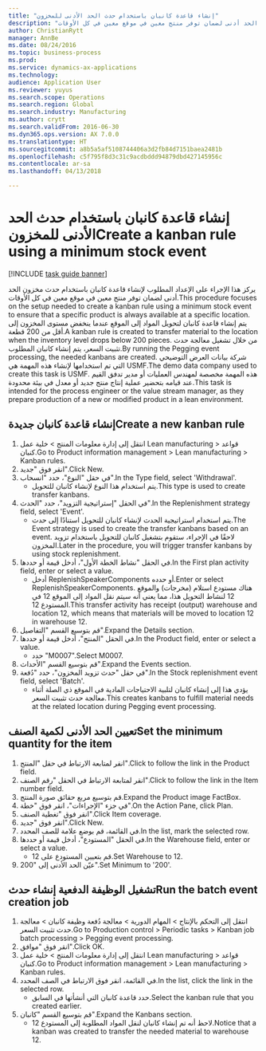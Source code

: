 ```yaml
--- 
title: "إنشاء قاعدة كانبان باستخدام حدث الحد الأدنى للمخزون"
description: "يركز هذا الإجراء على الإعداد المطلوب لإنشاء قاعدة كانبان باستخدام حدث مخزون الحد أدنى لضمان توفر منتج معين في موقع معين في كل الأوقات."
author: ChristianRytt
manager: AnnBe
ms.date: 08/24/2016
ms.topic: business-process
ms.prod: 
ms.service: dynamics-ax-applications
ms.technology: 
audience: Application User
ms.reviewer: yuyus
ms.search.scope: Operations
ms.search.region: Global
ms.search.industry: Manufacturing
ms.author: crytt
ms.search.validFrom: 2016-06-30
ms.dyn365.ops.version: AX 7.0.0
ms.translationtype: HT
ms.sourcegitcommit: a8b5a5af5108744406a3d2fb84d7151baea2481b
ms.openlocfilehash: c5f795f8d3c31c9acdbddd94879dbd427145956c
ms.contentlocale: ar-sa
ms.lasthandoff: 04/13/2018

---
```

# <a name="create-a-kanban-rule-using-a-minimum-stock-event"></a><span data-ttu-id="ec095-103">إنشاء قاعدة كانبان باستخدام حدث الحد الأدنى للمخزون</span><span class="sxs-lookup"><span data-stu-id="ec095-103">Create a kanban rule using a minimum stock event</span></span>

[!INCLUDE [task guide banner](../../includes/task-guide-banner.md)]

<span data-ttu-id="ec095-104">يركز هذا الإجراء على الإعداد المطلوب لإنشاء قاعدة كانبان باستخدام حدث مخزون الحد أدنى لضمان توفر منتج معين في موقع معين في كل الأوقات.</span><span class="sxs-lookup"><span data-stu-id="ec095-104">This procedure focuses on the setup needed to create a kanban rule using a minimum stock event to ensure that a specific product is always available at a specific location.</span></span> <span data-ttu-id="ec095-105">يتم إنشاء قاعدة كانبان لتحويل المواد إلى الموقع عندما ينخفض مستوى المخزون إلى أقل من 200 قطعة.</span><span class="sxs-lookup"><span data-stu-id="ec095-105">A kanban rule is created to transfer material to the location when the inventory level drops below 200 pieces.</span></span> <span data-ttu-id="ec095-106">من خلال تشغيل معالجة حدث تثبيت السعر، يتم إنشاء كانبان المطلوب.</span><span class="sxs-lookup"><span data-stu-id="ec095-106">By running the Pegging event processing, the needed kanbans are created.</span></span> <span data-ttu-id="ec095-107">شركة بيانات العرض التوضيحي التي تم استخدامها لإنشاء هذه المهمة هي USMF.‬</span><span class="sxs-lookup"><span data-stu-id="ec095-107">The demo data company used to create this task is USMF.</span></span> <span data-ttu-id="ec095-108">هذه المهمة مخصصة لمهندس العمليات أو مدير تدفق القيم عند قيامه بتحضير عملية إنتاج منتج جديد أو معدل في بيئة محدودة.</span><span class="sxs-lookup"><span data-stu-id="ec095-108">This task is intended for the process engineer or the value stream manager, as they prepare production of a new or modified product in a lean environment.</span></span>


## <a name="create-a-new-kanban-rule"></a><span data-ttu-id="ec095-109">إنشاء قاعدة كانبان جديدة</span><span class="sxs-lookup"><span data-stu-id="ec095-109">Create a new kanban rule</span></span>
1. <span data-ttu-id="ec095-110">انتقل إلى إدارة معلومات المنتج‬ > خلية عمل Lean manufacturing > قواعد كنبان.</span><span class="sxs-lookup"><span data-stu-id="ec095-110">Go to Product information management > Lean manufacturing > Kanban rules.</span></span>
2. <span data-ttu-id="ec095-111">انقر فوق "جديد".</span><span class="sxs-lookup"><span data-stu-id="ec095-111">Click New.</span></span>
3. <span data-ttu-id="ec095-112">في حقل "النوع"، حدد "انسحاب".</span><span class="sxs-lookup"><span data-stu-id="ec095-112">In the Type field, select 'Withdrawal'.</span></span>
    * <span data-ttu-id="ec095-113">يتم استخدام هذا النوع لإنشاء كانبان للتحويل.</span><span class="sxs-lookup"><span data-stu-id="ec095-113">This type is used to create transfer kanbans.</span></span>  
4. <span data-ttu-id="ec095-114">في الحقل "إستراتيجية التزويد"، حدد "الحدث".</span><span class="sxs-lookup"><span data-stu-id="ec095-114">In the Replenishment strategy field, select 'Event'.</span></span>
    * <span data-ttu-id="ec095-115">يتم استخدام استراتيجية الحدث لإنشاء كانبان للتحويل استنادًا إلى حدث.</span><span class="sxs-lookup"><span data-stu-id="ec095-115">The Event strategy is used to create the transfer kanbans based on an event.</span></span> <span data-ttu-id="ec095-116">لاحقًا في الإجراء، ستقوم بتشغيل كانبان للتحويل باستخدام تزويد المخزون‬.</span><span class="sxs-lookup"><span data-stu-id="ec095-116">Later in the procedure, you will trigger transfer kanbans by using stock replenishment.</span></span>  
5. <span data-ttu-id="ec095-117">في الحقل "نشاط الخطة الأول"، أدخل قيمة أو حددها.</span><span class="sxs-lookup"><span data-stu-id="ec095-117">In the First plan activity field, enter or select a value.</span></span>
    * <span data-ttu-id="ec095-118">أدخل ReplenishSpeakerComponents أو حدده.</span><span class="sxs-lookup"><span data-stu-id="ec095-118">Enter or select ReplenishSpeakerComponents.</span></span> <span data-ttu-id="ec095-119">هناك مستودع استلام (مخرجات) والموقع 12 لنشاط التحويل هذا، مما يعني أنه سيتم نقل المواد إلى الموقع 12 في المستودع 12.</span><span class="sxs-lookup"><span data-stu-id="ec095-119">This transfer activity has receipt (output) warehouse and location 12, which means that materials will be moved to location 12 in warehouse 12.</span></span>  
6. <span data-ttu-id="ec095-120">قم بتوسيع القسم "التفاصيل".</span><span class="sxs-lookup"><span data-stu-id="ec095-120">Expand the Details section.</span></span>
7. <span data-ttu-id="ec095-121">في الحقل "المنتج"، أدخل قيمة أو حددها.</span><span class="sxs-lookup"><span data-stu-id="ec095-121">In the Product field, enter or select a value.</span></span>
    * <span data-ttu-id="ec095-122">حدد "M0007".</span><span class="sxs-lookup"><span data-stu-id="ec095-122">Select M0007.</span></span>  
8. <span data-ttu-id="ec095-123">قم بتوسيع القسم "الأحداث".</span><span class="sxs-lookup"><span data-stu-id="ec095-123">Expand the Events section.</span></span>
9. <span data-ttu-id="ec095-124">في حقل "حدث تزويد المخزون"، حدد "دُفعة".</span><span class="sxs-lookup"><span data-stu-id="ec095-124">In the Stock replenishment event field, select 'Batch'.</span></span>
    * <span data-ttu-id="ec095-125">يؤدي هذا إلى إنشاء كانبان لتلبية الاحتياجات المادية في الموقع ذي الصلة أثناء معالجة حدث تثبيت السعر.</span><span class="sxs-lookup"><span data-stu-id="ec095-125">This creates kanbans to fulfill material needs at the related location during Pegging event processing.</span></span>  

## <a name="set-the-minimum-quantity-for-the-item"></a><span data-ttu-id="ec095-126">تعيين الحد الأدنى لكمية الصنف</span><span class="sxs-lookup"><span data-stu-id="ec095-126">Set the minimum quantity for the item</span></span>
1. <span data-ttu-id="ec095-127">انقر لمتابعة الارتباط في حقل "المنتج".</span><span class="sxs-lookup"><span data-stu-id="ec095-127">Click to follow the link in the Product field.</span></span>
2. <span data-ttu-id="ec095-128">انقر لمتابعة الارتباط في الحقل "رقم الصنف".</span><span class="sxs-lookup"><span data-stu-id="ec095-128">Click to follow the link in the Item number field.</span></span>
3. <span data-ttu-id="ec095-129">قم بتوسيع مربع حقائق صورة المنتج.</span><span class="sxs-lookup"><span data-stu-id="ec095-129">Expand the Product image FactBox.</span></span>
4. <span data-ttu-id="ec095-130">في جزء "الإجراءات"، انقر فوق "خطة".</span><span class="sxs-lookup"><span data-stu-id="ec095-130">On the Action Pane, click Plan.</span></span>
5. <span data-ttu-id="ec095-131">انقر فوق "تغطية الصنف‬".</span><span class="sxs-lookup"><span data-stu-id="ec095-131">Click Item coverage.</span></span>
6. <span data-ttu-id="ec095-132">انقر فوق "جديد".</span><span class="sxs-lookup"><span data-stu-id="ec095-132">Click New.</span></span>
7. <span data-ttu-id="ec095-133">في القائمة، قم بوضع علامة للصف المحدد.</span><span class="sxs-lookup"><span data-stu-id="ec095-133">In the list, mark the selected row.</span></span>
8. <span data-ttu-id="ec095-134">في الحقل "المستودع"، أدخل قيمة أو حددها.</span><span class="sxs-lookup"><span data-stu-id="ec095-134">In the Warehouse field, enter or select a value.</span></span>
    * <span data-ttu-id="ec095-135">قم بتعيين المستودع على 12.</span><span class="sxs-lookup"><span data-stu-id="ec095-135">Set Warehouse to 12.</span></span>  
9. <span data-ttu-id="ec095-136">عيّن الحد الأدنى إلى "200".</span><span class="sxs-lookup"><span data-stu-id="ec095-136">Set Minimum to '200'.</span></span>

## <a name="run-the-batch-event-creation-job"></a><span data-ttu-id="ec095-137">تشغيل الوظيفة الدفعية إنشاء حدث</span><span class="sxs-lookup"><span data-stu-id="ec095-137">Run the batch event creation job</span></span>
1. <span data-ttu-id="ec095-138">انتقل إلى التحكم بالإنتاج‬ > المهام الدورية > معالجة دُفعة وظيفة كانبان‬ > معالجة حدث تثبيت السعر.</span><span class="sxs-lookup"><span data-stu-id="ec095-138">Go to Production control > Periodic tasks > Kanban job batch processing > Pegging event processing.</span></span>
2. <span data-ttu-id="ec095-139">انقر فوق "موافق".</span><span class="sxs-lookup"><span data-stu-id="ec095-139">Click OK.</span></span>
3. <span data-ttu-id="ec095-140">انتقل إلى إدارة معلومات المنتج‬ > خلية عمل Lean manufacturing > قواعد كنبان.</span><span class="sxs-lookup"><span data-stu-id="ec095-140">Go to Product information management > Lean manufacturing > Kanban rules.</span></span>
4. <span data-ttu-id="ec095-141">في القائمة، انقر فوق الارتباط في الصف المحدد.</span><span class="sxs-lookup"><span data-stu-id="ec095-141">In the list, click the link in the selected row.</span></span>
    * <span data-ttu-id="ec095-142">حدد قاعدة كانبان التي أنشأتها في السابق.</span><span class="sxs-lookup"><span data-stu-id="ec095-142">Select the kanban rule that you created earlier.</span></span>  
5. <span data-ttu-id="ec095-143">قم بتوسيع القسم "كانبان".</span><span class="sxs-lookup"><span data-stu-id="ec095-143">Expand the Kanbans section.</span></span>
    * <span data-ttu-id="ec095-144">لاحظ أنه تم إنشاء كانبان لنقل المواد المطلوبة إلى المستودع 12.</span><span class="sxs-lookup"><span data-stu-id="ec095-144">Notice that a kanban was created to transfer the needed material to warehouse 12.</span></span>  



